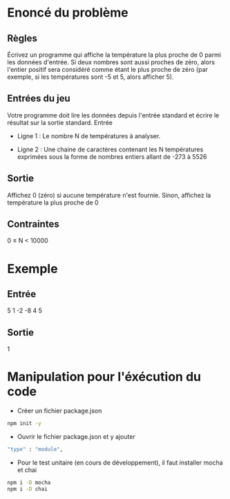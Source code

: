 # Enoncé du problème
## Règles
Écrivez un programme qui affiche la température la plus proche de 0 parmi les données d'entrée. Si deux nombres sont aussi proches de zéro, alors l'entier positif sera considéré comme étant le plus proche de zéro (par exemple, si les températures sont -5 et 5, alors afficher 5).
## Entrées du jeu
Votre programme doit lire les données depuis l'entrée standard et écrire le résultat sur la sortie standard.
Entrée
- Ligne 1 : Le nombre N de températures à analyser.

- Ligne 2 : Une chaine de caractères contenant les N températures exprimées sous la forme de nombres entiers allant de -273 à 5526

## Sortie
Affichez 0 (zéro) si aucune température n'est fournie. Sinon, affichez la température la plus proche de 0
## Contraintes
0 ≤ N < 10000
# Exemple
## Entrée
5
1 -2 -8 4 5
## Sortie
1


# Manipulation pour l'éxécution du code 
- Créer un fichier package.json
```sh
npm init -y
```
- Ouvrir le fichier package.json et y ajouter
```sh
"type" : "module",
```
- Pour le test unitaire (en cours de développement), il faut installer mocha et chai
```sh
npm i -D mocha
npm i -D chai
```
